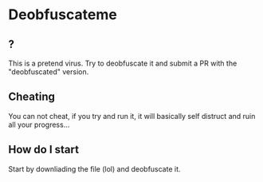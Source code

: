 # Deobfuscateme
## ?
This is a pretend virus. Try to deobfuscate it and submit a PR with the "deobfuscated" version.
## Cheating
You can not cheat, if you try and run it, it will basically self distruct and ruin all your progress...
## How do I start
Start by downliading the file (lol) and deobfuscate it.
